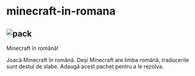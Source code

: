 # minecraft-in-romana
![pack](https://user-images.githubusercontent.com/74449186/137755503-8a5a0b34-1d68-42e5-b180-fa3e10cc4b8c.png)
---
Minecraft în română!

Joacă Minecraft în română. Deși Minecraft are limba română, traducerile sunt destul de slabe. Adaugă acest pachet pentru a le rezolva.

